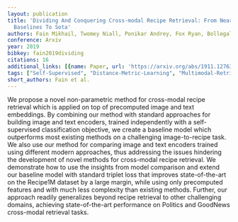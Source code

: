 ```yaml
---
layout: publication
title: 'Dividing And Conquering Cross-modal Recipe Retrieval: From Nearest Neighbours
  Baselines To Sota'
authors: Fain Mikhail, Twomey Niall, Ponikar Andrey, Fox Ryan, Bollegala Danushka
conference: Arxiv
year: 2019
bibkey: fain2019dividing
citations: 16
additional_links: [{name: Paper, url: 'https://arxiv.org/abs/1911.12763'}]
tags: ["Self-Supervised", "Distance-Metric-Learning", "Multimodal-Retrieval", "Datasets", "Supervised", "Evaluation"]
short_authors: Fain et al.
---
```

We propose a novel non-parametric method for cross-modal recipe retrieval
which is applied on top of precomputed image and text embeddings. By combining
our method with standard approaches for building image and text encoders,
trained independently with a self-supervised classification objective, we
create a baseline model which outperforms most existing methods on a
challenging image-to-recipe task. We also use our method for comparing image
and text encoders trained using different modern approaches, thus addressing
the issues hindering the development of novel methods for cross-modal recipe
retrieval. We demonstrate how to use the insights from model comparison and
extend our baseline model with standard triplet loss that improves
state-of-the-art on the Recipe1M dataset by a large margin, while using only
precomputed features and with much less complexity than existing methods.
Further, our approach readily generalizes beyond recipe retrieval to other
challenging domains, achieving state-of-the-art performance on Politics and
GoodNews cross-modal retrieval tasks.